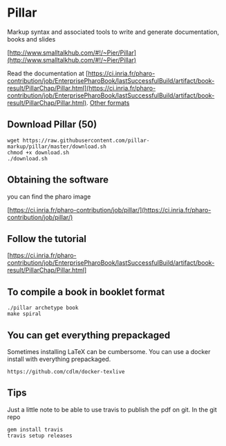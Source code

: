 # Pillar

Markup syntax and associated tools to write and generate documentation, books and slides

[http://www.smalltalkhub.com/#!/~Pier/Pillar](http://www.smalltalkhub.com/#!/~Pier/Pillar)

Read the documentation at [https://ci.inria.fr/pharo-contribution/job/EnterprisePharoBook/lastSuccessfulBuild/artifact/book-result/PillarChap/Pillar.html](https://ci.inria.fr/pharo-contribution/job/EnterprisePharoBook/lastSuccessfulBuild/artifact/book-result/PillarChap/Pillar.html).
[Other formats](https://ci.inria.fr/pharo-contribution/job/EnterprisePharoBook/lastSuccessfulBuild/artifactbook-result/PillarChap/)

## Download Pillar (50)

```
wget https://raw.githubusercontent.com/pillar-markup/pillar/master/download.sh
chmod +x download.sh
./download.sh
```
## Obtaining the software
you can find the pharo image 

[https://ci.inria.fr/pharo-contribution/job/pillar/](https://ci.inria.fr/pharo-contribution/job/pillar/)

## Follow the tutorial

[https://ci.inria.fr/pharo-contribution/job/EnterprisePharoBook/lastSuccessfulBuild/artifact/book-result/PillarChap/Pillar.html]

## To compile a book in booklet format

```
./pillar archetype book
make spiral
```

## You can get everything prepackaged

Sometimes installing LaTeX can be cumbersome. You can use a docker install with everything prepackaged. 

```
https://github.com/cdlm/docker-texlive
```

## Tips

Just a little note to be able to use travis to publish the pdf on git. 
In the git repo

```
gem install travis
travis setup releases
```
